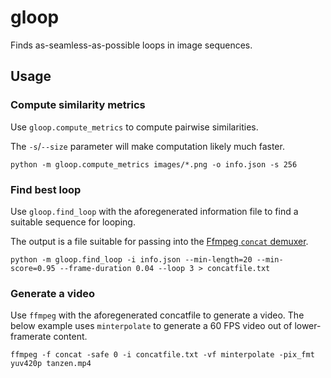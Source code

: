 # gloop

Finds as-seamless-as-possible loops in image sequences.

## Usage

### Compute similarity metrics

Use `gloop.compute_metrics` to compute pairwise similarities.

The `-s`/`--size` parameter will make computation likely much faster.

```
python -m gloop.compute_metrics images/*.png -o info.json -s 256
```

### Find best loop

Use `gloop.find_loop` with the aforegenerated information file to find a suitable sequence for looping.

The output is a file suitable for passing into the [Ffmpeg `concat` demuxer](https://ffmpeg.org/ffmpeg-formats.html#concat).

```
python -m gloop.find_loop -i info.json --min-length=20 --min-score=0.95 --frame-duration 0.04 --loop 3 > concatfile.txt
```

### Generate a video

Use `ffmpeg` with the aforegenerated concatfile to generate a video.
The below example uses `minterpolate` to generate a 60 FPS video out of lower-framerate content.

```
ffmpeg -f concat -safe 0 -i concatfile.txt -vf minterpolate -pix_fmt yuv420p tanzen.mp4
```
